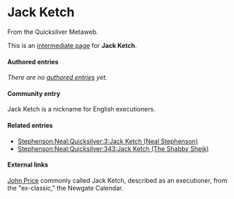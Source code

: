 
# Jack Ketch

From the Quicksilver Metaweb.

This is an [intermediate page](/metaweb-intermediate-page) for 
**Jack Ketch**.


#### Authored entries


*There are no [authored entries](/metaweb-authored-entries) yet.*

#### Community entry



Jack Ketch is a nickname for English executioners.

#### Related entries


* [Stephenson:Neal:Quicksilver:3:Jack Ketch (Neal Stephenson)](/stephenson-neal-quicksilver-3-jack-ketch-neal-stephenson)
* [Stephenson:Neal:Quicksilver:343:Jack Ketch (The Shabby Sheik)](/stephenson-neal-quicksilver-343-jack-ketch-the-shabby-sheik)


#### External links



[John Price](/http-www-exclassics-com-newgate-ng148-htm) commonly called Jack Ketch, described as an executioner, from the "ex-classic," the Newgate Calendar.

